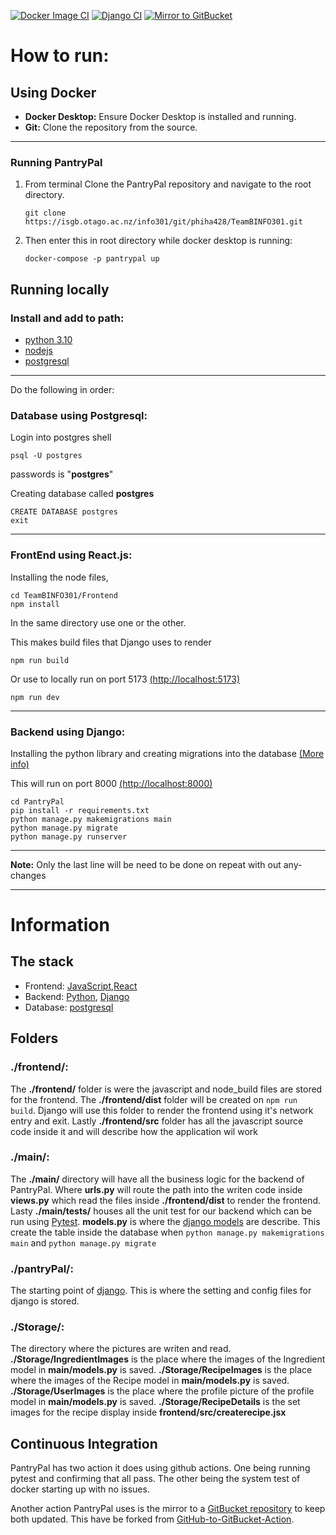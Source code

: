 [![Docker Image CI](https://github.com/bluewolf44/PantryPal/actions/workflows/docker-image.yml/badge.svg)](https://github.com/bluewolf44/PantryPal/actions/workflows/docker-image.yml)
[![Django CI](https://github.com/bluewolf44/PantryPal/actions/workflows/django.yml/badge.svg)](https://github.com/bluewolf44/PantryPal/actions/workflows/django.yml)
[![Mirror to GitBucket](https://github.com/bluewolf44/PantryPal/actions/workflows/push-to-gitbucket.yml/badge.svg)](https://github.com/bluewolf44/PantryPal/actions/workflows/push-to-gitbucket.yml)

# How to run:
## Using Docker

- **Docker Desktop:** Ensure Docker Desktop is installed and running.
- **Git:** Clone the repository from the source.

---

### Running PantryPal

1. From terminal Clone the PantryPal repository and navigate to the root directory.

   ```
   git clone https://isgb.otago.ac.nz/info301/git/phiha428/TeamBINFO301.git
   ```
2. Then enter this in root directory while docker desktop is running:

   ```
   docker-compose -p pantrypal up
   ```

## Running locally
### Install and add to path:
- [python 3.10](https://www.python.org/)
- [nodejs](https://nodejs.org/en)
- [postgresql](https://www.postgresql.org/)

----
Do the following in order:

### Database using Postgresql:
Login into postgres shell
```
psql -U postgres 
```
passwords is "**postgres**"

Creating database called **postgres**
```
CREATE DATABASE postgres
exit
```
----
### FrontEnd using React.js:

Installing the node files,
```
cd TeamBINFO301/Frontend
npm install
```

In the same directory use one or the other.

This makes build files that Django uses to render
```
npm run build
```
Or use to locally run on port 5173  [(http://localhost:5173)](http://localhost:5173)
```
npm run dev
```
----

### Backend using Django:

Installing the python library and creating migrations into the database [(More info)](https://docs.djangoproject.com/en/5.1/topics/migrations/)

This will run on port 8000 [(http://localhost:8000)](http://localhost:8000)

```
cd PantryPal
pip install -r requirements.txt
python manage.py makemigrations main
python manage.py migrate
python manage.py runserver
```
----
**Note:** Only the last line will be need to be done on repeat with out any-changes

----
# Information
## The stack
- Frontend: [JavaScript](https://262.ecma-international.org/#sec-intro),[React](https://react.dev/)
- Backend: [Python](https://www.python.org/), [Django](https://www.djangoproject.com/)
- Database: [postgresql](https://www.postgresql.org/)

## Folders
### **./frontend/**:
The **./frontend/** folder is were the javascript and node_build files are stored for the frontend.
The **./frontend/dist** folder will be created on ```npm run build```. Django will use this folder to render the frontend using it's network entry and exit.
Lastly **./frontend/src** folder has all the javascript source code inside it and will describe how the application wil work 

### **./main/**:
The **./main/** directory will have all the business logic for the backend of PantryPal. 
Where **urls.py** will route the path into the writen code inside **views.py** which read the files inside **./frontend/dist** to render the frontend.
Lasty **./main/tests/** houses all the unit test for our backend which can be run using [Pytest](https://docs.pytest.org/en/stable/).
**models.py** is where the [django models](https://docs.djangoproject.com/en/5.1/topics/db/models/) are describe. This create the table inside the database when ```python manage.py makemigrations main``` and ```python manage.py migrate```

### **./pantryPal/**:
The starting point of [django](https://www.djangoproject.com/). This is where the setting and config files for django is stored.

### **./Storage/**:
The directory where the pictures are writen and read.
**./Storage/IngredientImages** is the place where the images of the Ingredient model in **main/models.py** is saved.
**./Storage/RecipeImages** is the place where the images of the Recipe model in **main/models.py** is saved.
**./Storage/UserImages** is the place where the profile picture of the profile model in **main/models.py** is saved.
**./Storage/RecipeDetails** is the set images for the recipe display inside **frontend/src/createrecipe.jsx**

## Continuous Integration
PantryPal has two action it does using github actions. One being running pytest and confirming that all pass.
The other being the system test of docker starting up with no issues.

Another action PantryPal uses is the mirror to a [GitBucket repository](https://isgb.otago.ac.nz/info301/phiha428/TeamBINFO301) to keep both updated. This have be forked from [GitHub-to-GitBucket-Action](https://github.com/JamesRobionyRogers/GitHub-to-GitBucket-Action/tree/main).
